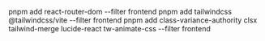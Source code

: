 

pnpm add react-router-dom --filter frontend
pnpm add tailwindcss @tailwindcss/vite --filter frontend
pnpm add class-variance-authority clsx tailwind-merge lucide-react tw-animate-css  --filter frontend